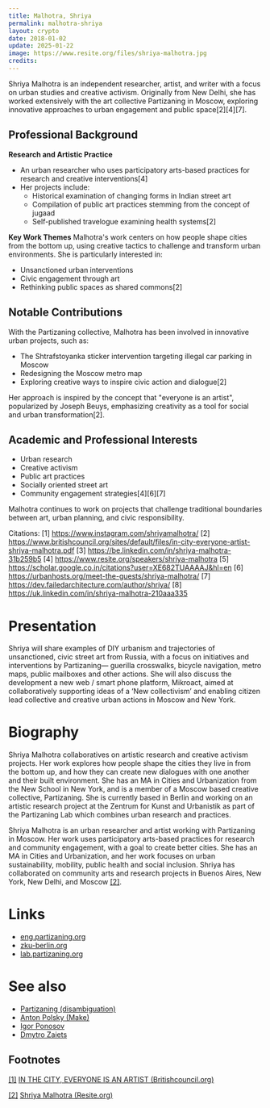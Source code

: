 ```yaml
---
title: Malhotra, Shriya
permalink: malhotra-shriya
layout: crypto
date: 2018-01-02
update: 2025-01-22
image: https://www.resite.org/files/shriya-malhotra.jpg
credits:
---
```


Shriya Malhotra is an independent researcher, artist, and writer with a focus on urban studies and creative activism. Originally from New Delhi, she has worked extensively with the art collective Partizaning in Moscow, exploring innovative approaches to urban engagement and public space[2][4][7].

## Professional Background

**Research and Artistic Practice**
- An urban researcher who uses participatory arts-based practices for research and creative interventions[4]
- Her projects include:
  - Historical examination of changing forms in Indian street art
  - Compilation of public art practices stemming from the concept of jugaad
  - Self-published travelogue examining health systems[2]

**Key Work Themes**
Malhotra's work centers on how people shape cities from the bottom up, using creative tactics to challenge and transform urban environments. She is particularly interested in:
- Unsanctioned urban interventions
- Civic engagement through art
- Rethinking public spaces as shared commons[2]

## Notable Contributions

With the Partizaning collective, Malhotra has been involved in innovative urban projects, such as:
- The Shtrafstoyanka sticker intervention targeting illegal car parking in Moscow
- Redesigning the Moscow metro map
- Exploring creative ways to inspire civic action and dialogue[2]

Her approach is inspired by the concept that "everyone is an artist", popularized by Joseph Beuys, emphasizing creativity as a tool for social and urban transformation[2].

## Academic and Professional Interests

- Urban research
- Creative activism
- Public art practices
- Socially oriented street art
- Community engagement strategies[4][6][7]

Malhotra continues to work on projects that challenge traditional boundaries between art, urban planning, and civic responsibility.

Citations:
[1] https://www.instagram.com/shriyamalhotra/
[2] https://www.britishcouncil.org/sites/default/files/in-city-everyone-artist-shriya-malhotra.pdf
[3] https://be.linkedin.com/in/shriya-malhotra-31b259b5
[4] https://www.resite.org/speakers/shriya-malhotra
[5] https://scholar.google.co.in/citations?user=XE682TUAAAAJ&hl=en
[6] https://urbanhosts.org/meet-the-guests/shriya-malhotra/
[7] https://dev.failedarchitecture.com/author/shriya/
[8] https://uk.linkedin.com/in/shriya-malhotra-210aaa335

# Presentation

Shriya will share examples of DIY urbanism and trajectories of unsanctioned, civic street art from Russia, with a focus on initiatives and interventions by Partizaning— guerilla crosswalks, bicycle navigation, metro maps, public mailboxes and other actions. She will also discuss the development a new web / smart phone platform, Mikroact, aimed at collaboratively supporting ideas of a ‘New collectivism’ and enabling citizen lead collective and creative urban actions in Moscow and New York.

# Biography

Shriya Malhotra collaboratives on artistic research and creative activism projects. Her work explores how people shape the cities they live in from the bottom up, and how they can create new dialogues with one another and their built environment. She has an MA in Cities and Urbanization from the New School in New York, and is a member of a Moscow based creative collective, Partizaning. She is currently based in Berlin and working on an artistic research project at the Zentrum for Kunst and Urbanistik as part of the Partizaning Lab which combines urban research and practices.


Shriya Malhotra is an urban researcher and artist working with Partizaning in Moscow. Her work uses participatory arts-based practices for research and community engagement, with a goal to create better cities. She has an MA in Cities and Urbanization, and her work focuses on urban sustainability, mobility, public health and social inclusion. Shriya has collaborated on community arts and research projects in Buenos Aires, New York, New Delhi, and Moscow <span id="a2">[\[2\]](#f2)</span>.

# Links

+ [eng.partizaning.org](eng.partizaning.org)
+ [zku-berlin.org](zku-berlin.org)
+ [lab.partizaning.org](lab.partizaning.org)

# See also

+ [Partizaning (disambiguation)](partizaning-disambiguation)
+ [Anton Polsky (Make)](polsky-anton-make)
+ [Igor Ponosov](ponosov-igor)
+ [Dmytro Zaiets](zaiets-dmytro)

## Footnotes



[[1]](#a1) <span id="f1"></span> [IN THE CITY, EVERYONE IS AN ARTIST (Britishcouncil.org)](https://www.britishcouncil.org/sites/default/files/shriyamalhotra_a4_digital_highres.pdf)


[[2]](#a2) <span id="f2"></span> [Shriya Malhotra (Resite.org)](https://www.resite.org/speakers/shriya-malhotra)
